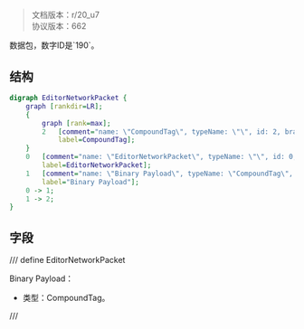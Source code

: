 # <!-- md:samp EditorNetworkPacket -->

> 文档版本：r/20_u7<br/>协议版本：662

<!-- md:samp EditorNetworkPacket -->数据包，数字ID是`190`。

## 结构

```dot
digraph EditorNetworkPacket {
	graph [rankdir=LR];
	{
		graph [rank=max];
		2	[comment="name: \"CompoundTag\", typeName: \"\", id: 2, branchId: 0, recurseId: -1, attributes: 512, notes: \"\"",
			label=CompoundTag];
	}
	0	[comment="name: \"EditorNetworkPacket\", typeName: \"\", id: 0, branchId: 190, recurseId: -1, attributes: 0, notes: \"\"",
		label=EditorNetworkPacket];
	1	[comment="name: \"Binary Payload\", typeName: \"CompoundTag\", id: 1, branchId: 0, recurseId: -1, attributes: 256, notes: \"\"",
		label="Binary Payload"];
	0 -> 1;
	1 -> 2;
}

```

## 字段

/// define
EditorNetworkPacket

Binary Payload：[<!-- md:samp CompoundTag -->](refs/protocols/types/CompoundTag.md)

- 类型：CompoundTag。


///
